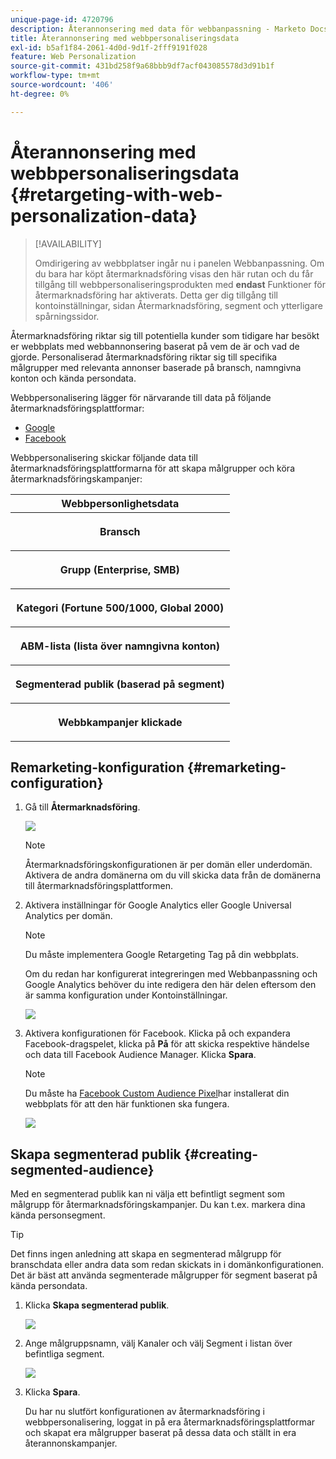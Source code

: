 ```yaml
---
unique-page-id: 4720796
description: Återannonsering med data för webbanpassning - Marketo Docs - produktdokumentation
title: Återannonsering med webbpersonaliseringsdata
exl-id: b5af1f84-2061-4d0d-9d1f-2fff9191f028
feature: Web Personalization
source-git-commit: 431bd258f9a68bbb9df7acf043085578d3d91b1f
workflow-type: tm+mt
source-wordcount: '406'
ht-degree: 0%

---
```


# Återannonsering med webbpersonaliseringsdata {#retargeting-with-web-personalization-data}

>[!AVAILABILITY]
>
>Omdirigering av webbplatser ingår nu i panelen Webbanpassning. Om du bara har köpt återmarknadsföring visas den här rutan och du får tillgång till webbpersonaliseringsprodukten med **endast** Funktioner för återmarknadsföring har aktiverats. Detta ger dig tillgång till kontoinställningar, sidan Återmarknadsföring, segment och ytterligare spårningssidor.

Återmarknadsföring riktar sig till potentiella kunder som tidigare har besökt er webbplats med webbannonsering baserat på vem de är och vad de gjorde. Personaliserad återmarknadsföring riktar sig till specifika målgrupper med relevanta annonser baserade på bransch, namngivna konton och kända persondata.

Webbpersonalisering lägger för närvarande till data på följande återmarknadsföringsplattformar:

* [Google](/help/marketo/product-docs/web-personalization/website-retargeting/personalized-remarketing-in-google.md)
* [Facebook](/help/marketo/product-docs/web-personalization/website-retargeting/personalized-remarketing-in-facebook.md)

Webbpersonalisering skickar följande data till återmarknadsföringsplattformarna för att skapa målgrupper och köra återmarknadsföringskampanjer:

<table> 
 <tbody> 
  <tr> 
   <th colspan="1">Webbpersonlighetsdata</th> 
  </tr> 
  <tr> 
   <th><p>Bransch</p></th> 
  </tr> 
  <tr> 
   <th><p>Grupp (Enterprise, SMB)</p></th> 
  </tr> 
  <tr> 
   <th><p>Kategori (Fortune 500/1000, Global 2000)</p></th> 
  </tr> 
  <tr> 
   <th><p>ABM-lista (lista över namngivna konton)</p></th> 
  </tr> 
  <tr> 
   <th><p>Segmenterad publik (baserad på segment)</p></th> 
  </tr> 
  <tr> 
   <th><p>Webbkampanjer klickade</p></th> 
  </tr> 
 </tbody> 
</table>

## Remarketing-konfiguration {#remarketing-configuration}

1. Gå till **Återmarknadsföring**.

   ![](assets/one.png)

   >[!NOTE]
   >
   >Återmarknadsföringskonfigurationen är per domän eller underdomän. Aktivera de andra domänerna om du vill skicka data från de domänerna till återmarknadsföringsplattformen.

1. Aktivera inställningar för Google Analytics eller Google Universal Analytics per domän.

   >[!NOTE]
   >
   >Du måste implementera Google Retargeting Tag på din webbplats.
   >
   >Om du redan har konfigurerat integreringen med Webbanpassning och Google Analytics behöver du inte redigera den här delen eftersom den är samma konfiguration under Kontoinställningar.

   ![](assets/two.png)

1. Aktivera konfigurationen för Facebook. Klicka på och expandera Facebook-dragspelet, klicka på **På** för att skicka respektive händelse och data till Facebook Audience Manager. Klicka **Spara**.

   >[!NOTE]
   >
   >Du måste ha [Facebook Custom Audience Pixel](https://developers.facebook.com/docs/ads-for-websites/website-custom-audiences/getting-started#install-the-pixel)har installerat din webbplats för att den här funktionen ska fungera.

   ![](assets/three.png)

## Skapa segmenterad publik {#creating-segmented-audience}

Med en segmenterad publik kan ni välja ett befintligt segment som målgrupp för återmarknadsföringskampanjer. Du kan t.ex. markera dina kända personsegment.

>[!TIP]
>
>Det finns ingen anledning att skapa en segmenterad målgrupp för branschdata eller andra data som redan skickats in i domänkonfigurationen. Det är bäst att använda segmenterade målgrupper för segment baserat på kända persondata.

1. Klicka **Skapa segmenterad publik**.

   ![](assets/image2015-1-15-16-3a36-3a38.png)

1. Ange målgruppsnamn, välj Kanaler och välj Segment i listan över befintliga segment.

   ![](assets/image2015-1-15-16-3a40-3a17.png)

1. Klicka **Spara**.

   Du har nu slutfört konfigurationen av återmarknadsföring i webbpersonalisering, loggat in på era återmarknadsföringsplattformar och skapat era målgrupper baserat på dessa data och ställt in era återannonskampanjer.
